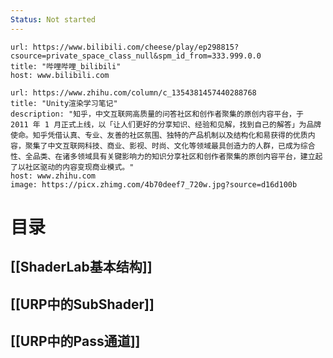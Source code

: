 ```yaml
---
Status: Not started
---
```



```cardlink
url: https://www.bilibili.com/cheese/play/ep298815?csource=private_space_class_null&spm_id_from=333.999.0.0
title: "哔哩哔哩_bilibili"
host: www.bilibili.com
```


```cardlink
url: https://www.zhihu.com/column/c_1354381457440288768
title: "Unity渲染学习笔记"
description: "知乎，中文互联网高质量的问答社区和创作者聚集的原创内容平台，于 2011 年 1 月正式上线，以「让人们更好的分享知识、经验和见解，找到自己的解答」为品牌使命。知乎凭借认真、专业、友善的社区氛围、独特的产品机制以及结构化和易获得的优质内容，聚集了中文互联网科技、商业、影视、时尚、文化等领域最具创造力的人群，已成为综合性、全品类、在诸多领域具有关键影响力的知识分享社区和创作者聚集的原创内容平台，建立起了以社区驱动的内容变现商业模式。"
host: www.zhihu.com
image: https://picx.zhimg.com/4b70deef7_720w.jpg?source=d16d100b
```


# 目录

## [[ShaderLab基本结构]]

## [[URP中的SubShader]]

## [[URP中的Pass通道]]